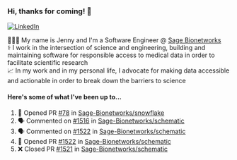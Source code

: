 ### Hi, thanks for coming! 👋
[![LinkedIn](https://img.shields.io/badge/-Jenny_V._Medina-0A66C2?style=flat-square?&logo=LinkedIn&logoColor=white)](https://www.linkedin.com/in/jenny-v-medina-a53a0332/)

👩🏻‍💻 My name is Jenny and I'm a Software Engineer @ [Sage Bionetworks](https://sagebionetworks.org/)\
⚕️ I work in the intersection of science and engineering, building and maintaining software for responsible access to medical data in order to facilitate scientific research\
📈 In my work and in my personal life, I advocate for making data accessible and actionable in order to break down the barriers to science

#### Here's some of what I've been up to...

<!--START_SECTION:activity-->
1. 💪 Opened PR [#78](https://github.com/Sage-Bionetworks/snowflake/pull/78) in [Sage-Bionetworks/snowflake](https://github.com/Sage-Bionetworks/snowflake)
2. 🗣 Commented on [#1516](https://github.com/Sage-Bionetworks/schematic/pull/1516#issuecomment-2429993626) in [Sage-Bionetworks/schematic](https://github.com/Sage-Bionetworks/schematic)
3. 🗣 Commented on [#1522](https://github.com/Sage-Bionetworks/schematic/pull/1522#issuecomment-2429915974) in [Sage-Bionetworks/schematic](https://github.com/Sage-Bionetworks/schematic)
4. 💪 Opened PR [#1522](https://github.com/Sage-Bionetworks/schematic/pull/1522) in [Sage-Bionetworks/schematic](https://github.com/Sage-Bionetworks/schematic)
5. ❌ Closed PR [#1521](https://github.com/Sage-Bionetworks/schematic/pull/1521) in [Sage-Bionetworks/schematic](https://github.com/Sage-Bionetworks/schematic)
<!--END_SECTION:activity-->
